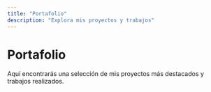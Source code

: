 ```yaml
---
title: "Portafolio"
description: "Explora mis proyectos y trabajos"
---
```


# Portafolio

Aquí encontrarás una selección de mis proyectos más destacados y trabajos realizados. 